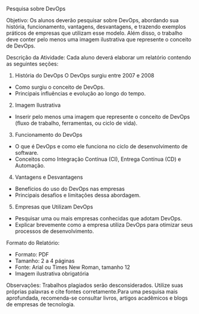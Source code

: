 Pesquisa sobre DevOps

Objetivo:
Os alunos deverão pesquisar sobre DevOps, abordando sua história, funcionamento, vantagens, desvantagens, e trazendo exemplos práticos de empresas que utilizam esse modelo. Além disso, o trabalho deve conter pelo menos uma imagem ilustrativa que represente o conceito de DevOps.

Descrição da Atividade:
Cada aluno deverá elaborar um relatório contendo as seguintes seções:

1. História do DevOps
   O DevOps surgiu entre 2007 e 2008
- Como surgiu o conceito de DevOps.
- Principais influências e evolução ao longo do tempo.

2. Imagem Ilustrativa
- Inserir pelo menos uma imagem que represente o conceito de DevOps (fluxo de trabalho, ferramentas, ou ciclo de vida).

3. Funcionamento do DevOps
- O que é DevOps e como ele funciona no ciclo de desenvolvimento de software.
- Conceitos como Integração Contínua (CI), Entrega Contínua (CD) e Automação.

4. Vantagens e Desvantagens
- Benefícios do uso do DevOps nas empresas
- Principais desafios e limitações dessa abordagem.

5. Empresas que Utilizam DevOps
- Pesquisar uma ou mais empresas conhecidas que adotam DevOps.
- Explicar brevemente como a empresa utiliza DevOps para otimizar seus processos de desenvolvimento.

Formato do Relatório:
- Formato: PDF
- Tamanho: 2 a 4 páginas
- Fonte: Arial ou Times New Roman, tamanho 12
- Imagem ilustrativa obrigatória

Observações:
Trabalhos plagiados serão desconsiderados. Utilize suas próprias palavras e cite fontes corretamente.Para uma pesquisa mais aprofundada, recomenda-se consultar livros, artigos acadêmicos e blogs de empresas de tecnologia.
